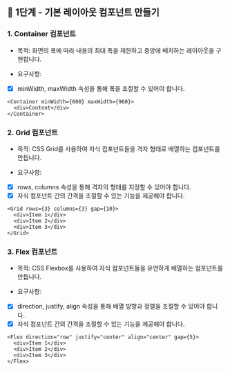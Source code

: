 ## 🎯 1단계 - 기본 레이아웃 컴포넌트 만들기

### 1. Container 컴포넌트

- 목적: 화면의 폭에 따라 내용의 최대 폭을 제한하고 중앙에 배치하는 레이아웃을 구현합니다.

- 요구사항:
- [x] minWidth, maxWidth 속성을 통해 폭을 조절할 수 있어야 합니다.

```// 예시 코드
<Container minWidth={600} maxWidth={960}>
  <div>Content</div>
</Container>
```

### 2. Grid 컴포넌트

- 목적: CSS Grid를 사용하여 자식 컴포넌트들을 격자 형태로 배열하는 컴포넌트를 만듭니다.

- 요구사항:
- [x] rows, columns 속성을 통해 격자의 형태를 지정할 수 있어야 합니다.
- [x] 자식 컴포넌트 간의 간격을 조절할 수 있는 기능을 제공해야 합니다.

```// 예시 코드
<Grid rows={3} columns={3} gap={10}>
  <div>Item 1</div>
  <div>Item 2</div>
  <div>Item 3</div>
</Grid>
```

### 3. Flex 컴포넌트

- 목적: CSS Flexbox를 사용하여 자식 컴포넌트들을 유연하게 배열하는 컴포넌트를 만듭니다.

- 요구사항:
- [x] direction, justify, align 속성을 통해 배열 방향과 정렬을 조절할 수 있어야 합니다.
- [x] 자식 컴포넌트 간의 간격을 조절할 수 있는 기능을 제공해야 합니다.

```// 예시 코드
<Flex direction="row" justify="center" align="center" gap={5}>
  <div>Item 1</div>
  <div>Item 2</div>
  <div>Item 3</div>
</Flex>
```
